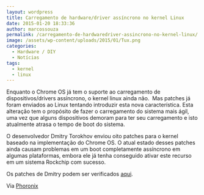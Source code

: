 ```yaml
---
layout: wordpress
title: Carregamento de hardware/driver assíncrono no kernel Linux
date: 2015-01-20 18:33:36
author: marcossouza
permalink: /carregamento-de-hardwaredriver-assincrono-no-kernel-linux/
image: /assets/wp-content/uploads/2015/01/Tux.png
categories:
  - Hardware / DIY
  - Notícias
tags:
  - kernel
  - linux
---
```


Enquanto o Chrome OS já tem o suporte ao carregamento de dispositivos/drivers assíncrono, o kernel linux ainda não.  Mas patches já foram enviados ao Linux tentando introduzir esta nova característica. Esta alteração tem o propósito de fazer o carregamento do sistema mais ágil, uma vez que alguns dispositivos demoram para ter seu carregamento e isto atualmente atrasa o tempo de boot do sistema.

O desenvolvedor Dmitry Torokhov enviou oito patches para o kernel baseado na implementação do Chrome OS. O atual estado desses patches ainda causam problemas em um boot completamente assíncrono em algumas plataformas, embora ele já tenha conseguido ativar este recurso em um sistema Rockchip com sucesso.

Os patches de Dmitry podem ser verificados <a href="http://lkml.iu.edu/hypermail/linux/kernel/1501.2/00576.html" target="_blank">aqui</a>.

Via <a href="http://www.phoronix.com/scan.php?page=news_item&amp;px=Async-Device-Driver-Linux-Probi" target="_blank">Phoronix</a>